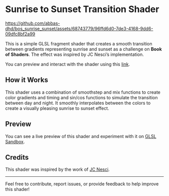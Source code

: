 
# Sunrise to Sunset Transition Shader

https://github.com/abbas-dhd/bos_sunrise_sunset/assets/68743779/96ffd6d0-7de3-4168-9dd6-09dfc8bf2a99


This is a simple GLSL fragment shader that creates a smooth transition between gradients representing sunrise and sunset as a challenge on **Book of Shaders**. The effect was inspired by JC Nesci’s implementation.

You can preview and interact with the shader using this [link](https://glslsandbox.com/e#106172.1).

## How it Works

This shader uses a combination of smoothstep and mix functions to create color gradients and timing and sin/cos functions to simulate the transition between day and night. It smoothly interpolates between the colors to create a visually pleasing sunrise to sunset effect.

## Preview

You can see a live preview of this shader and experiment with it on [GLSL Sandbox](https://glslsandbox.com/e#106172.1).

## Credits

This shader was inspired by the work of [JC Nesci](https://observablehq.com/@jcnesci/bos-diary-7-10-01-2019).


---
Feel free to contribute, report issues, or provide feedback to help improve this shader!
